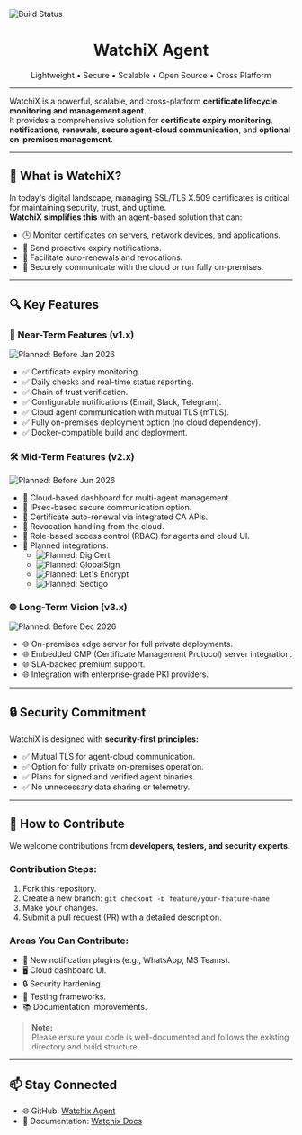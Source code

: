 ![Build Status](https://github.com/trustuno/watchix/actions/workflows/build.yml/badge.svg)


<h1 align="center">WatchiX Agent</h1>

<p align="center">
  Lightweight • Secure • Scalable • Open Source • Cross Platform
</p>

---

WatchiX is a powerful, scalable, and cross-platform **certificate lifecycle monitoring and management agent**.  
It provides a comprehensive solution for **certificate expiry monitoring**, **notifications**, **renewals**, **secure agent-cloud communication**, and **optional on-premises management**.

---

## 🚀 What is WatchiX?

In today's digital landscape, managing SSL/TLS X.509 certificates is critical for maintaining security, trust, and uptime.  
**WatchiX simplifies this** with an agent-based solution that can:

- 🕒 Monitor certificates on servers, network devices, and applications.
- 🚨 Send proactive expiry notifications.
- 🔄 Facilitate auto-renewals and revocations.
- 🔐 Securely communicate with the cloud or run fully on-premises.

---

## 🔍 Key Features

### 🎯 Near-Term Features (v1.x)  
![Planned: Before Jan 2026](https://img.shields.io/badge/Target-Jan_2026-dark_green)
- ✅ Certificate expiry monitoring.
- ✅ Daily checks and real-time status reporting.
- ✅ Chain of trust verification.
- ✅ Configurable notifications (Email, Slack, Telegram).
- ✅ Cloud agent communication with mutual TLS (mTLS).
- ✅ Fully on-premises deployment option (no cloud dependency).
- ✅ Docker-compatible build and deployment.

### 🛠️ Mid-Term Features (v2.x)  
![Planned: Before Jun 2026](https://img.shields.io/badge/Target-Jun_2026-dark_green)
- 🔄 Cloud-based dashboard for multi-agent management.
- 🔄 IPsec-based secure communication option.
- 🔄 Certificate auto-renewal via integrated CA APIs.
- 🔄 Revocation handling from the cloud.
- 🔄 Role-based access control (RBAC) for agents and cloud UI.
- 🔄 Planned integrations:
    - ![Planned: DigiCert](https://img.shields.io/badge/DigiCert-planned-lightgrey)
    - ![Planned: GlobalSign](https://img.shields.io/badge/GlobalSign-planned-lightgrey)
    - ![Planned: Let's Encrypt](https://img.shields.io/badge/LetsEncrypt-planned-lightgrey)
    - ![Planned: Sectigo](https://img.shields.io/badge/Sectigo-planned-lightgrey)

### 🌐 Long-Term Vision (v3.x)  
![Planned: Before Dec 2026](https://img.shields.io/badge/Target-Dec_2026-dark_green)
- 🌐 On-premises edge server for full private deployments.
- 🌐 Embedded CMP (Certificate Management Protocol) server integration.
- 🌐 SLA-backed premium support.
- 🌐 Integration with enterprise-grade PKI providers.

---

## 🔒 Security Commitment

WatchiX is designed with **security-first principles:**
- ✅ Mutual TLS for agent-cloud communication.
- ✅ Option for fully private on-premises operation.
- ✅ Plans for signed and verified agent binaries.
- ✅ No unnecessary data sharing or telemetry.

---

## 🤝 How to Contribute

We welcome contributions from **developers, testers, and security experts.**

### Contribution Steps:
1. Fork this repository.
2. Create a new branch: `git checkout -b feature/your-feature-name`
3. Make your changes.
4. Submit a pull request (PR) with a detailed description.

### Areas You Can Contribute:
- 📢 New notification plugins (e.g., WhatsApp, MS Teams).
- 🖥️ Cloud dashboard UI.
- 🔒 Security hardening.
- 🧪 Testing frameworks.
- 📚 Documentation improvements.

> **Note:**  
> Please ensure your code is well-documented and follows the existing directory and build structure.

---

## 📫 Stay Connected
- 🌐 GitHub: [Watchix Agent](https://github.com/trustuno/watchix)
- 📄 Documentation: [Watchix Docs](https://trustuno.github.io/watchix-docs/)
